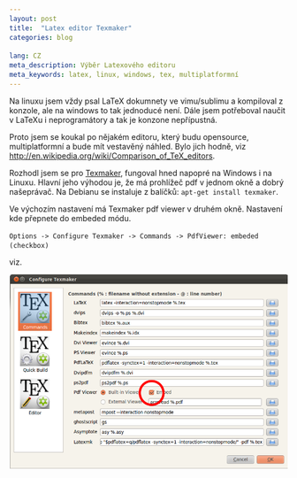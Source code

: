 ```yaml
---
layout: post
title:  "Latex editor Texmaker"
categories: blog

lang: CZ
meta_description: Výběr Latexového editoru
meta_keywords: latex, linux, windows, tex, multiplatformní
---
```


Na linuxu jsem vždy psal LaTeX dokumnety ve vimu/sublimu a kompiloval z konzole, ale na windows to tak jednoducé není. Dále jsem potřeboval naučit v LaTeXu i neprogramátory a tak je konzone nepřípustná.

Proto jsem se koukal po nějakém editoru, který budu opensource, multiplatformní a bude mít vestavěný náhled. Bylo jich hodně, viz <http://en.wikipedia.org/wiki/Comparison_of_TeX_editors>.

Rozhodl jsem se pro [Texmaker](http://www.xm1math.net/texmaker/), fungoval hned napopré na Windows i na Linuxu. Hlavní jeho výhodou je, že má prohlížeč pdf v jednom okně a dobrý našeprávač. Na Debianu se instaluje z balíčků: `apt-get install texmaker`.

Ve výchozím nastavení má Texmaker pdf viewer v druhém okně. Nastavení kde přepnete do embeded módu.

`Options -> Configure Texmaker -> Commands -> PdfViewer: embeded (checkbox)`

viz.

![Texmaker embeded viewer](/static/content/texmaker_embeded_pdf_viewer.png)
